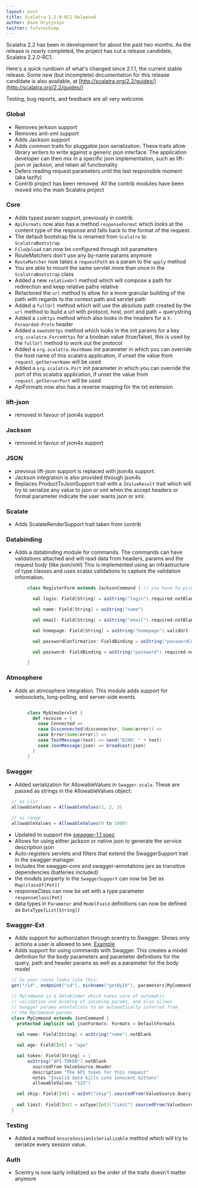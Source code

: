 ```yaml
---
layout: post
title: Scalatra 2.2.0-RC1 Released
author: Dave Hrycyszyn
twitter: futurechimp
---
```


Scalatra 2.2 has been in development for about the past two months. As the release is nearly completed, the project has cut a release candidate, Scalatra 2.2.0-RC1. 

Here's a quick rundown of what's changed since 2.1.1, the current stable release. Some new (but incomplete) documentation for this release candidate is also available, at [http://scalatra.org/2.2/guides/](http://scalatra.org/2.2/guides/)

Testing, bug reports, and feedback are all very welcome. 

### Global

* Removes jerkson support
* Removes anti-xml support
* Adds Jackson support
* Adds common traits for pluggable json serialization. These traits allow library writers to write against a generic json interface. The application developer can then mix in a specific json implementation, such as lift-json or jackson, and retain all functionality
* Defers reading request parameters until the last responsible moment (aka lazify)
* Contrib project has been removed. All the contrib modules have been moved into the main Scalatra project

### Core
* Adds typed param support, previously in contrib
* `ApiFormats` now also has a method `responseFormat` which looks at the content type of the response and falls back to the format of the request.
* The default bootstrap file is renamed from `Scalatra` to `ScalatraBootstrap`
* `FileUpload` can now be configured through init parameters
* RouteMatchers don't use any by-name params anymore
* `RouteMatcher` now takes a `requestPath` as a param to the `apply` method
* You are able to mount the same servlet more than once in the `ScalatraBootstrap` class
* Added a new `relativeUrl` method which will compose a path for redirection and keep relative paths relative
* Refactored the `url` method to allow for a more granular building of the path with regards to the context path and servlet path
* Added a `fullUrl` method which will use the absolute path created by the `url` method to build a url with protocol, host, port and path + querystring
* Added a `isHttps` method which also looks in the headers for a `X-Forwarded-Proto` header
* Added a `needsHttps` method which looks in the init params for a key `org.scalatra.ForceHttps` for a boolean value (true/false), this is used by the `fullUrl` method to work out the protocol
* Added a `org.scalatra.HostName` init parameter in which you can override the host name of this scalatra application, if unset the value from `request.getServerName` will be used
* Added a `org.scalatra.Port` init parameter in which you can override the port of this scalatra application, if unset the value from `request.getServerPort` will be used
* ApiFormats now also has a reverse mapping for the txt extension

### lift-json
* removed in favour of json4s support

### Jackson
* removed in favour of json4s support

### JSON
* previous lift-json support is replaced with json4s support.
* Jackson integration is also provided through json4s
* Replaces ProductToJsonSupport trait with a `JValueResult` trait which will try to serialize any value to json or xml
  when the accept headers or format parameter indicate the user wants json or xml.

### Scalate
* Adds ScalateRenderSupport trait taken from contrib

### Databinding
* Adds a databinding module for commands.
  The commands can have validations attached and will read data from headers, params and the request body (like json/xml)
  This is implemented using an infrastructure of type classes and uses scalaz validations to capture the validation information.

```scala
        class RegisterForm extends JacksonCommand { // you have to pick the json library of choice

          val login: Field[String] = asString("login").required.notBlank.minLength(6).validForFormat("\\w+".r)

          val name: Field[String] = asString("name")

          val email: Field[String] = asString("email").required.notBlank.validEmail

          val homepage: Field[String] = asString("homepage").validUrl

          val passwordConfirmation: FieldBinding = asString("passwordConfirmation").required.notBlank

          val password: FieldBinding = asString("password").required.notBlank.validConfirmation("passwordConfirmation", passwordConfirmation.value)

        }
```

### Atmosphere
* Adds an atmosphere integration. This module adds support for websockets, long-polling, and server-side events.

```scala

        class MyAtmoServlet {
          def receive = {
            case Connected =>
            case Disconnected(disconnector, Some(error)) =>
            case Error(Some(error)) =>
            case TextMessage(text) => send("ECHO: " + text)
            case JsonMessage(json) => broadcast(json)
          }
        }
```

### Swagger
* Added serialization for AllowableValues in `Swagger.scala`.  These are passed as strings in the AllowableValues object:

```scala
  // as List
  allowableValues = AllowableValues(1, 2, 3)
  
  // as range
  allowableValues = AllowableValues(0 to 1000)
```

* Updated to support the [swagger-1.1 spec](https://github.com/wordnik/swagger-core/wiki/API-Declaration)
* Allows for using either jackson or native json to generate the service description json
* Auto-registers servlets and filters that extend the SwaggerSupport trait in the swagger manager.
* Includes the swagger-core and swagger-annotations jars as transitive dependencies (batteries included)
* the models property in the `SwaggerSupport` can now be Set as `Map(classOf[Pet])`
* responseClass can now be set with a type parameter `responseClass[Pet]`
* data types in `Parameter` and `ModelField` definitions can now be defined as `DataType[List[String]]`

### Swagger-Ext

* Adds support for authorization through scentry to Swagger.  Shows only actions a user is allowed to see.
  [Example](https://github.com/scalatra/scalatra/blob/develop/swagger-ext/src/test/scala/org/scalatra/swagger/SwaggerAuthSpec.scala)
* Adds support for using commands with Swagger. This creates a model definition for the body parameters and parameter
  definitions for the query, path and header params as well as a parameter for the body model

```scala
  // So your route looks like this:
  get("/id", endpoint("id"), nickname("getById"), parameters[MyCommand])

  // MyCommand is a databinder which takes care of automatic 
  // validation and binding of incoming params, and also allows 
  // Swagger params annotations to be automatically inferred from 
  // the MyCommand params.  
  class MyCommand extends JsonCommand {
    protected implicit val jsonFormats: Formats = DefaultFormats
    
    val name: Field[String] = asString("name").notBlank

    val age: Field[Int] = "age"

    val token: Field[String] = (
        asString("API-TOKEN").notBlank
          sourcedFrom ValueSource.Header 
          description "The API token for this request"
          notes "Invalid data kills cute innocent kittens"
          allowableValues "123")

    val skip: Field[Int] = asInt("skip").sourcedFrom(ValueSource.Query).description("The offset for this collection index")
    
    val limit: Field[Int] = asType[Int]("limit").sourcedFrom(ValueSource.Query).withDefaultValue(20).description("the max number of items to return")
  }
```

### Testing
* Added a method `ensureSessionIsSerializable` method which will try to serialize every session value.

### Auth
* Scentry is now lazily initialized so the order of the traits doesn't matter anymore
